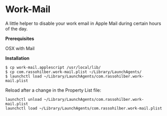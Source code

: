 Work-Mail
=================

A little helper to disable your work email in Apple Mail during certain hours of the day.

**Prerequisites**

OSX with Mail

**Installation**

```
$ cp work-mail.applescript /usr/local/lib/
$ cp com.rassohilber.work-mail.plist ~/Library/LaunchAgents/
$ launchctl load ~/Library/LaunchAgents/com.rassohilber.work-mail.plist
```

Reload after a change in the Property List file:

```
launchctl unload ~/Library/LaunchAgents/com.rassohilber.work-mail.plist
launchctl load ~/Library/LaunchAgents/com.rassohilber.work-mail.plist
```
